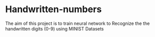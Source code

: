 # Handwritten-numbers
The aim of this project is to  train neural network to Recognize the the handwritten digits (0-9)  using MINIST Datasets 

